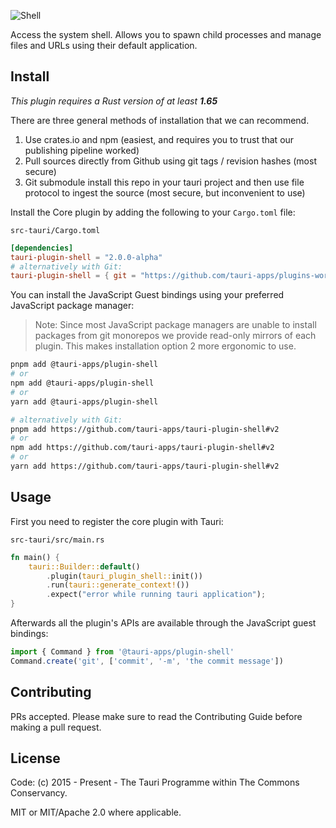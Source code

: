 ![Shell](banner.jpg)

Access the system shell. Allows you to spawn child processes and manage files and URLs using their default application.

## Install

_This plugin requires a Rust version of at least **1.65**_

There are three general methods of installation that we can recommend.

1. Use crates.io and npm (easiest, and requires you to trust that our publishing pipeline worked)
2. Pull sources directly from Github using git tags / revision hashes (most secure)
3. Git submodule install this repo in your tauri project and then use file protocol to ingest the source (most secure, but inconvenient to use)

Install the Core plugin by adding the following to your `Cargo.toml` file:

`src-tauri/Cargo.toml`

```toml
[dependencies]
tauri-plugin-shell = "2.0.0-alpha"
# alternatively with Git:
tauri-plugin-shell = { git = "https://github.com/tauri-apps/plugins-workspace", branch = "v2" }
```

You can install the JavaScript Guest bindings using your preferred JavaScript package manager:

> Note: Since most JavaScript package managers are unable to install packages from git monorepos we provide read-only mirrors of each plugin. This makes installation option 2 more ergonomic to use.

```sh
pnpm add @tauri-apps/plugin-shell
# or
npm add @tauri-apps/plugin-shell
# or
yarn add @tauri-apps/plugin-shell

# alternatively with Git:
pnpm add https://github.com/tauri-apps/tauri-plugin-shell#v2
# or
npm add https://github.com/tauri-apps/tauri-plugin-shell#v2
# or
yarn add https://github.com/tauri-apps/tauri-plugin-shell#v2
```

## Usage

First you need to register the core plugin with Tauri:

`src-tauri/src/main.rs`

```rust
fn main() {
    tauri::Builder::default()
        .plugin(tauri_plugin_shell::init())
        .run(tauri::generate_context!())
        .expect("error while running tauri application");
}
```

Afterwards all the plugin's APIs are available through the JavaScript guest bindings:

```javascript
import { Command } from '@tauri-apps/plugin-shell'
Command.create('git', ['commit', '-m', 'the commit message'])
```

## Contributing

PRs accepted. Please make sure to read the Contributing Guide before making a pull request.

## License

Code: (c) 2015 - Present - The Tauri Programme within The Commons Conservancy.

MIT or MIT/Apache 2.0 where applicable.
